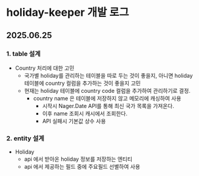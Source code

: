 # holiday-keeper 개발 로그

## 2025.06.25 
### 1. table 설계
- Country 처리에 대한 고민
  - 국가별 holiday를 관리하는 테이블을 따로 두는 것이 좋을지, 아니면 holiday 테이블에 country 컬럼을 추가하는 것이 좋을지 고민
  - 현재는 holiday 테이블에 country code 컬럼을 추가하여 관리하기로 결정. 
    - country name 은 테이블에 저장하지 않고 메모리에 캐싱하여 사용
        - 시작시 Nager.Date API를 통해 최신 국가 목록을 가져온다.
        - 이후 name 조회시 캐시에서 조회한다.
        - API 실패시 기본값 상수 사용
### 2. entity 설계
- Holiday
  - api 에서 받아온 holiday 정보를 저장하는 엔티티
  - api 에서 제공하는 필드 중에 주요필드 선별하여 사용
